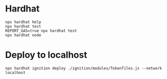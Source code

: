 # Hardhat
 
 ```shell
 npx hardhat help
 npx hardhat test
 REPORT_GAS=true npx hardhat test
 npx hardhat node
 ```

 # Deploy to localhost
`npx hardhat ignition deploy ./ignition/modules/TokenTiles.js --network localhost`